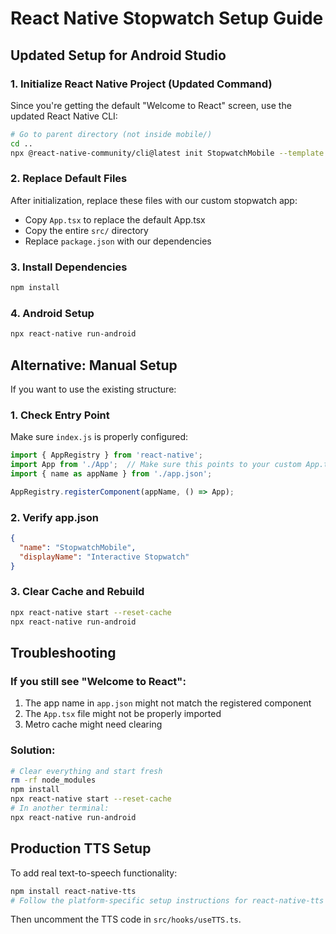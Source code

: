 # React Native Stopwatch Setup Guide

## Updated Setup for Android Studio

### 1. Initialize React Native Project (Updated Command)
Since you're getting the default "Welcome to React" screen, use the updated React Native CLI:

```bash
# Go to parent directory (not inside mobile/)
cd ..
npx @react-native-community/cli@latest init StopwatchMobile --template react-native-template-typescript
```

### 2. Replace Default Files
After initialization, replace these files with our custom stopwatch app:

- Copy `App.tsx` to replace the default App.tsx
- Copy the entire `src/` directory
- Replace `package.json` with our dependencies

### 3. Install Dependencies
```bash
npm install
```

### 4. Android Setup
```bash
npx react-native run-android
```

## Alternative: Manual Setup

If you want to use the existing structure:

### 1. Check Entry Point
Make sure `index.js` is properly configured:

```javascript
import { AppRegistry } from 'react-native';
import App from './App';  // Make sure this points to your custom App.tsx
import { name as appName } from './app.json';

AppRegistry.registerComponent(appName, () => App);
```

### 2. Verify app.json
```json
{
  "name": "StopwatchMobile",
  "displayName": "Interactive Stopwatch"
}
```

### 3. Clear Cache and Rebuild
```bash
npx react-native start --reset-cache
npx react-native run-android
```

## Troubleshooting

### If you still see "Welcome to React":
1. The app name in `app.json` might not match the registered component
2. The `App.tsx` file might not be properly imported
3. Metro cache might need clearing

### Solution:
```bash
# Clear everything and start fresh
rm -rf node_modules
npm install
npx react-native start --reset-cache
# In another terminal:
npx react-native run-android
```

## Production TTS Setup

To add real text-to-speech functionality:

```bash
npm install react-native-tts
# Follow the platform-specific setup instructions for react-native-tts
```

Then uncomment the TTS code in `src/hooks/useTTS.ts`.